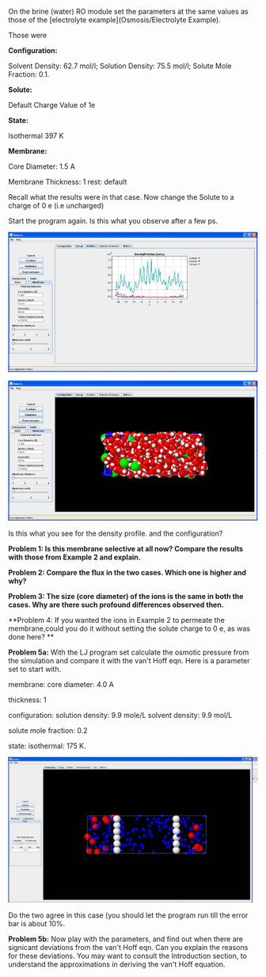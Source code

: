 

On the brine (water) RO module set the parameters at the same values as those of the [electrolyte example](Osmosis/Electrolyte Example).

Those were

**Configuration:**

Solvent Density: 62.7 mol/l; Solution Density: 75.5 mol/l; Solute Mole Fraction: 0.1.

**Solute:**

Default Charge Value of 1e

**State:**

Isothermal 397 K

**Membrane:**

Core Diameter: 1.5 A

Membrane Thickness: 1
rest: default

Recall what the results were in that case. Now change the Solute to a charge of 0 e (i.e uncharged)

Start the program again. Is this what you observe after a few ps.

![](<./Clip image010.jpg>)

![](<./Clip image011.jpg>)

Is this what you see for the density profile. and the configuration?

**Problem 1: Is this membrane selective at all now? Compare the results with those from Example 2 and explain.**

**Problem 2: Compare the flux in the two cases. Which one is higher and why?**

**Problem 3:  The size (core diameter) of the ions is the same in both the cases. Why are there such profound differences observed then.**

**Problem 4:   If you wanted the ions in Example 2 to permeate the membrane,could you do it without setting the solute charge to 0 e, as was done here? **

**Problem 5a:** With the LJ program set calculate the osmotic pressure from the simulation and compare it with the van't Hoff eqn. Here is a parameter set
to start with.

membrane: core diameter: 4.0 A

thickness: 1


configuration:
solution density: 9.9 mole/L
solvent density: 9.9 mol/L

solute mole fraction: 0.2

state: isothermal: 175 K.

![](<./Clip image031.jpg>)

Do the two agree in this case (you should let the program run till the error bar is about 10%.

**Problem 5b:** Now play with the parameters, and find out when there are signicant deviations from the van't Hoff
eqn. Can you explain the reasons for these deviations. You may want to consult the Introduction section, to understand
the approximations in deriving the van't Hoff equation.